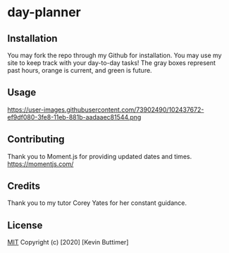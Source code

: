 # day-planner

## Installation

You may fork the repo through my Github for installation. You may use my site to keep track with your day-to-day tasks! The gray boxes represent past hours, orange is current, and green is future.

## Usage

https://user-images.githubusercontent.com/73902490/102437672-ef9df080-3fe8-11eb-881b-aadaaec81544.png

## Contributing

Thank you to Moment.js for providing updated dates and times.
https://momentjs.com/

## Credits

Thank you to  my tutor Corey Yates for her constant guidance.

## License

[MIT](https://choosealicense.com/licenses/mit/) Copyright (c) [2020] [Kevin Buttimer]
